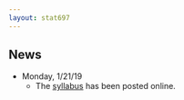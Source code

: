 ```yaml
---
layout: stat697
---
```


News
-------
* Monday, 1/21/19
    - The [syllabus](https://maryclare.github.io/stat697/content/syllabus_697_spring2020.pdf) has been posted online.